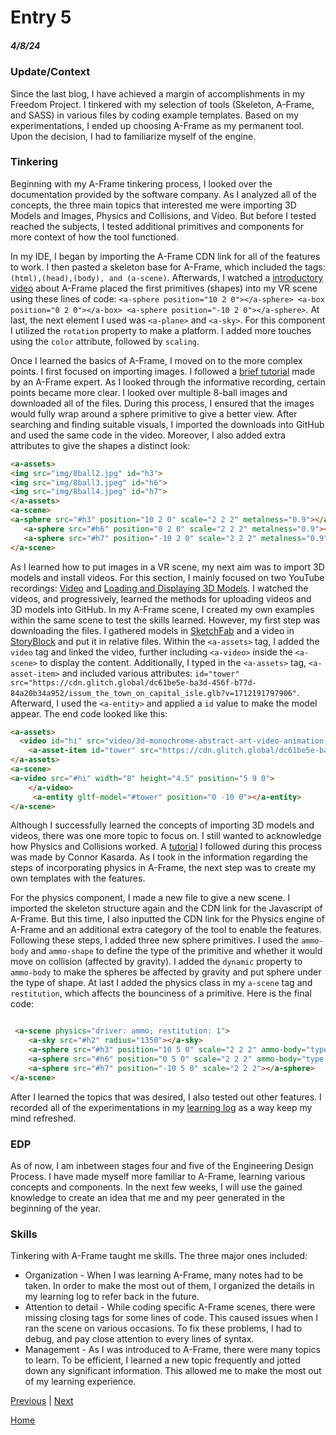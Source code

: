 # Entry 5
##### 4/8/24

### Update/Context
Since the last blog, I have achieved a margin of accomplishments in my Freedom Project. I tinkered with my selection of tools (Skeleton, A-Frame, and SASS) in various files by coding example templates. Based on my experimentations, I ended up choosing A-Frame as my permanent tool. Upon the decision, I had to familiarize myself of the engine.

### Tinkering
Beginning with my A-Frame tinkering process, I looked over the documentation provided by the software company. As I analyzed all of the concepts, the three main topics that interested me were importing 3D Models and Images, Physics and Collisions, and Video. But before I tested reached the subjects, I tested additional primitives and components for more context of how the tool functioned.

In my IDE, I began by importing the A-Frame CDN link for all of the features to work. I then pasted a skeleton base for A-Frame, which included the tags: `(html),(head),(body), and (a-scene)`. Afterwards, I watched a [introductory video](https://www.youtube.com/watch?v=j-dlO71Gsqk&list=PL8MkBHej75fJD-HveDzm4xKrciC5VfYuV&index=3&t=77s) about A-Frame placed the first primitives (shapes) into my VR scene using these lines of code: `<a-sphere position="10 2 0"></a-sphere> <a-box position="0 2 0"></a-box> <a-sphere
 position="-10 2 0"></a-sphere>`. At last, the next element I used was `<a-plane>` and `<a-sky>`. For this component I utilized the `rotation` property to make a platform. I added more touches using the `color` attribute, followed by `scaling`.

 Once I learned the basics of A-Frame, I moved on to the more complex points. I first focused on importing images. I followed a [brief tutorial](https://www.youtube.com/watch?v=NYvYFtHReuElist=PL8MkBHej75fJD-HveDzm4xKrciC5VfYuV&index=8) made by an A-Frame expert. As I looked through the informative recording, certain points became more clear. I looked over multiple 8-ball images and downloaded all of the files. During this process, I ensured that the images would fully wrap around a sphere primitive to give a better view. After searching and finding suitable visuals, I imported the downloads into GitHub and used the same code in the video. Moreover, I also added extra attributes to give the shapes a distinct look:

 ``` HTML
<a-assets>
<img src="img/8ball2.jpg" id="h3">
<img src="img/8ball3.jpeg" id="h6">
<img src="img/8ball4.jpeg" id="h7">
</a-assets>
<a-scene>
<a-sphere src="#h3" position="10 2 0" scale="2 2 2" metalness="0.9"></a-sphere>
    <a-sphere src="#h6" position="0 2 0" scale="2 2 2" metalness="0.9"></a-sphere>
    <a-sphere src="#h7" position="-10 2 0" scale="2 2 2" metalness="0.9"></a-sphere>
</a-scene>
 ```
As I learned how to put images in a VR scene, my next aim was to import 3D models and install videos. For this section, I mainly focused on two YouTube recordings: [Video](https://www.youtube.com/watch?v=5KjyTU07EHo&list=PL8MkBHej75fJD-HveDzm4xKrciC5VfYuV&index=25&t=190s) and [Loading and Displaying 3D Models](https://www.youtube.com/watch?v=cS8uGfd_oG8&list=PL8MkBHej75fJD-HveDzm4xKrciC5VfYuV&index=13). I watched the videos, and progressively, learned the methods for uploading videos and 3D models into GitHub. In my A-Frame scene, I created my own examples within the same scene to test the skills learned. However, my first step was downloading the files. I gathered models in [SketchFab](https://sketchfab.com/) and a video in [StoryBlock](https://www.storyblocks.com/video) and put it in relative files. Within the `<a-assets>` tag, I added the `video` tag and linked the video, further including `<a-video>` inside the `<a-scene>` to display the content. Additionally, I typed in the `<a-assets>` tag, `<a-asset-item>` and included various attributes: `id="tower" src="https://cdn.glitch.global/dc61be5e-ba3d-456f-b77d-84a20b34a952/issum_the_town_on_capital_isle.glb?v=1712191797906"`.  Afterward, I used the `<a-entity>` and applied a `id` value to make the model appear. The end code looked like this:

``` HTML
<a-assets>
  <video id="hi" src="video/3d-monochrome-abstract-art-video-animation-featuring-a-surreal-chrome-sphere-c-SBV-348789757-preview.mp4" autoplay loop="true"></video>
    <a-asset-item id="tower" src="https://cdn.glitch.global/dc61be5e-ba3d-456f-b77d-84a20b34a952/issum_the_town_on_capital_isle.glb?v=1712191797906"></a-asset-item>
</a-assets>
<a-scene>
<a-video src="#hi" width="8" height="4.5" position="5 9 0">
    </a-video>
     <a-entity gltf-model="#tower" position="0 -10 0"></a-entity>
</a-scene>

```

Although I successfully learned the concepts of importing 3D models and videos, there was one more topic to focus on. I still wanted to acknowledge how Physics and Collisions worked. A [tutorial](https://www.youtube.com/watch?v=CsXNfoXEJ2w) I followed during this process was made by Connor Kasarda. As I took in the information regarding the steps of incorporating physics in A-Frame, the next step was to create my own templates with the features.


For the physics component, I made a new file to give a new scene. I imported the skeleton structure again and the CDN link for the Javascript of A-Frame. But this time, I also inputted the CDN link for the Physics engine of A-Frame and an additional extra category of the tool to enable the features. Following these steps, I added three new sphere primitives. I used the `ammo-body` and `ammo-shape` to define the type of the primitive and whether it would move on collision (affected by gravity). I added the `dynamic` property to `ammo-body` to make the spheres be affected by gravity and put sphere under the type of shape. At last I added the physics class in my `a-scene` tag and `restitution`, which affects the bounciness of a primitive. Here is the final code:


``` HTML

 <a-scene physics="driver: ammo; restitution: 1">
    <a-sky src="#h2" radius="1350"></a-sky>
    <a-sphere src="#h3" position="10 5 0" scale="2 2 2" ammo-body="type: dynamic" ammo-shape="type: sphere"></a-sphere>
    <a-sphere src="#h6" position="0 5 0" scale="2 2 2" ammo-body="type: dynamic" ammo-shape="type: sphere"></a-sphere>
    <a-sphere src="#h7" position="-10 5 0" scale="2 2 2"></a-sphere>
</a-scene>
```

After I learned the topics that was desired, I also tested out other features. I recorded all of the experimentations in my [learning log](../tool/learning-log.md) as a way keep my mind refreshed.


### EDP
As of now, I am inbetween stages four and five of the Engineering Design Process. I have made myself more familiar to A-Frame, learning various concepts and components. In the next few weeks, I will use the gained knowledge to create an idea that me and my peer generated in the beginning of the year.

### Skills
Tinkering with A-Frame taught me skills. The three major ones included:

* Organization - When I was learning A-Frame, many notes had to be taken. In order to make the most out of them, I organized the details in my learning log to refer back in the future.
* Attention to detail - While coding specific A-Frame scenes, there were missing closing tags for some lines of code. This caused issues when I ran the scene on various occasions. To fix these problems, I had to debug, and pay close attention to every lines of syntax.
* Management - As I was introduced to A-Frame, there were many topics to learn. To be efficient, I learned a new topic frequently and jotted down any significant information. This allowed me to make the most out of my learning experience.




[Previous](entry04.md) | [Next](entry06.md)

[Home](../README.md)
